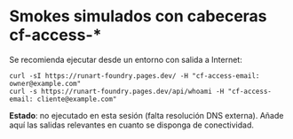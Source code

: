 # Smokes simulados con cabeceras cf-access-*

Se recomienda ejecutar desde un entorno con salida a Internet:

```
curl -sI https://runart-foundry.pages.dev/ -H "cf-access-email: owner@example.com"
curl -s https://runart-foundry.pages.dev/api/whoami -H "cf-access-email: cliente@example.com"
```

**Estado**: no ejecutado en esta sesión (falta resolución DNS externa). Añade aquí las salidas relevantes en cuanto se disponga de conectividad.
